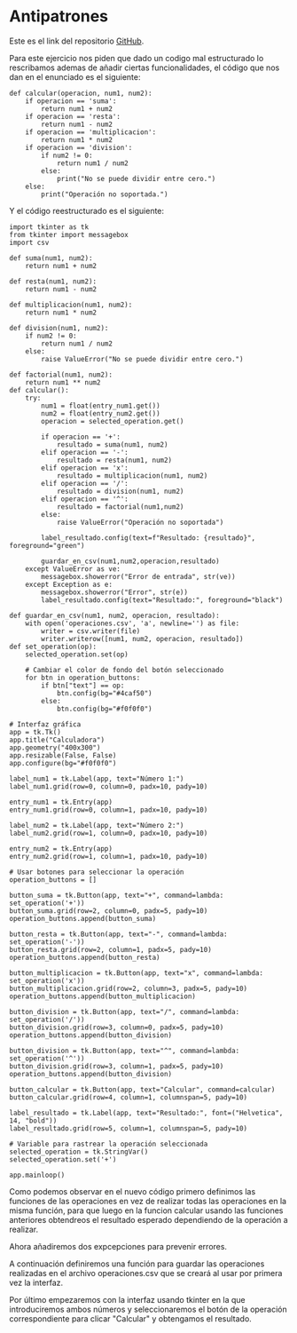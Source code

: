 # Antipatrones
Este es el link del repositorio [GitHub](https://github.com/alexlomu/Antipatrones).

Para este ejercicio nos piden que dado un codigo mal estructurado lo rescribamos ademas de añadir ciertas funcionalidades, el código que nos dan en el enunciado es el siguiente:

```
def calcular(operacion, num1, num2):
    if operacion == 'suma':
        return num1 + num2
    if operacion == 'resta':
        return num1 - num2
    if operacion == 'multiplicacion':
        return num1 * num2
    if operacion == 'division':
        if num2 != 0:
            return num1 / num2
        else:
            print("No se puede dividir entre cero.")
    else:
        print("Operación no soportada.")
```

Y el código reestructurado es el siguiente:

```
import tkinter as tk
from tkinter import messagebox
import csv

def suma(num1, num2):
    return num1 + num2

def resta(num1, num2):
    return num1 - num2

def multiplicacion(num1, num2):
    return num1 * num2

def division(num1, num2):
    if num2 != 0:
        return num1 / num2
    else:
        raise ValueError("No se puede dividir entre cero.")

def factorial(num1, num2):
    return num1 ** num2
def calcular():
    try:
        num1 = float(entry_num1.get())
        num2 = float(entry_num2.get())
        operacion = selected_operation.get()

        if operacion == '+':
            resultado = suma(num1, num2)
        elif operacion == '-':
            resultado = resta(num1, num2)
        elif operacion == 'x':
            resultado = multiplicacion(num1, num2)
        elif operacion == '/':
            resultado = division(num1, num2)
        elif operacion == '^':
            resultado = factorial(num1,num2)
        else:
            raise ValueError("Operación no soportada")

        label_resultado.config(text=f"Resultado: {resultado}", foreground="green")

        guardar_en_csv(num1,num2,operacion,resultado)
    except ValueError as ve:
        messagebox.showerror("Error de entrada", str(ve))
    except Exception as e:
        messagebox.showerror("Error", str(e))
        label_resultado.config(text="Resultado:", foreground="black")

def guardar_en_csv(num1, num2, operacion, resultado):
    with open('operaciones.csv', 'a', newline='') as file:
        writer = csv.writer(file)
        writer.writerow([num1, num2, operacion, resultado])
def set_operation(op):
    selected_operation.set(op)

    # Cambiar el color de fondo del botón seleccionado
    for btn in operation_buttons:
        if btn["text"] == op:
            btn.config(bg="#4caf50")
        else:
            btn.config(bg="#f0f0f0")

# Interfaz gráfica
app = tk.Tk()
app.title("Calculadora")
app.geometry("400x300")
app.resizable(False, False)
app.configure(bg="#f0f0f0")

label_num1 = tk.Label(app, text="Número 1:")
label_num1.grid(row=0, column=0, padx=10, pady=10)

entry_num1 = tk.Entry(app)
entry_num1.grid(row=0, column=1, padx=10, pady=10)

label_num2 = tk.Label(app, text="Número 2:")
label_num2.grid(row=1, column=0, padx=10, pady=10)

entry_num2 = tk.Entry(app)
entry_num2.grid(row=1, column=1, padx=10, pady=10)

# Usar botones para seleccionar la operación
operation_buttons = []

button_suma = tk.Button(app, text="+", command=lambda: set_operation('+'))
button_suma.grid(row=2, column=0, padx=5, pady=10) 
operation_buttons.append(button_suma)

button_resta = tk.Button(app, text="-", command=lambda: set_operation('-'))
button_resta.grid(row=2, column=1, padx=5, pady=10)
operation_buttons.append(button_resta)

button_multiplicacion = tk.Button(app, text="x", command=lambda: set_operation('x'))
button_multiplicacion.grid(row=2, column=3, padx=5, pady=10)
operation_buttons.append(button_multiplicacion)

button_division = tk.Button(app, text="/", command=lambda: set_operation('/'))
button_division.grid(row=3, column=0, padx=5, pady=10)
operation_buttons.append(button_division)

button_division = tk.Button(app, text="^", command=lambda: set_operation('^'))
button_division.grid(row=3, column=1, padx=5, pady=10)
operation_buttons.append(button_division)

button_calcular = tk.Button(app, text="Calcular", command=calcular)
button_calcular.grid(row=4, column=1, columnspan=5, pady=10)

label_resultado = tk.Label(app, text="Resultado:", font=("Helvetica", 14, "bold"))
label_resultado.grid(row=5, column=1, columnspan=5, pady=10)

# Variable para rastrear la operación seleccionada
selected_operation = tk.StringVar()
selected_operation.set('+')

app.mainloop()
```

Como podemos observar en el nuevo código primero definimos las funciones de las operaciones en vez de realizar todas las operaciones en la misma función, para que luego en la funcion calcular usando las funciones anteriores obtendreos el resultado esperado dependiendo de la operación a realizar. 

Ahora añadiremos dos expcepciones para prevenir errores. 

A continuación definiremos una función para guardar las operaciones realizadas en el archivo operaciones.csv que se creará al usar por primera vez la interfaz.

Por último empezaremos con la interfaz usando tkinter en la que introduciremos ambos números y seleccionaremos el botón de la operación correspondiente para clicar "Calcular" y obtengamos el resultado.
